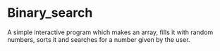 # Binary_search
A simple interactive program which makes an array, fills it with random numbers, sorts it and searches for a number given by the user.
